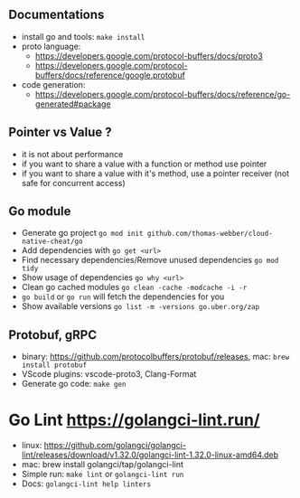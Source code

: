 ## Documentations
- install go and tools: `make install`
- proto language: 
    - https://developers.google.com/protocol-buffers/docs/proto3
    - https://developers.google.com/protocol-buffers/docs/reference/google.protobuf
- code generation: 
    - https://developers.google.com/protocol-buffers/docs/reference/go-generated#package


## Pointer vs Value ?
- it is not about performance
- if you want to share a value with a function or method use pointer
- if you want to share a value with it's method, use a pointer receiver (not safe for concurrent access) 

## Go module
- Generate go project `go mod init github.com/thomas-webber/cloud-native-cheat/go`
- Add dependencies with `go get <url>`
- Find necessary dependencies/Remove unused dependencies `go mod tidy`
- Show usage of dependencies `go why <url>`
- Clean go cached modules `go clean -cache -modcache -i -r`
- `go build` or `go run` will fetch the dependencies for you
- Show available versions `go list -m -versions go.uber.org/zap`


## Protobuf, gRPC
- binary: https://github.com/protocolbuffers/protobuf/releases, mac: `brew install protobuf`
- VScode plugins: vscode-proto3, Clang-Format
- Generate go code: `make gen`


# Go Lint https://golangci-lint.run/
- linux: https://github.com/golangci/golangci-lint/releases/download/v1.32.0/golangci-lint-1.32.0-linux-amd64.deb 
- mac: brew install golangci/tap/golangci-lint
- Simple run: `make lint` or `golangci-lint run`
- Docs: `golangci-lint help linters`
